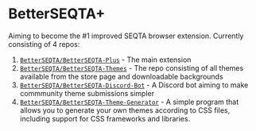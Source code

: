 # BetterSEQTA+

Aiming to become the #1 improved SEQTA browser extension. Currently consisting of 4 repos:

1. [`BetterSEQTA/BetterSEQTA-Plus`](https://github.com/BetterSEQTA/BetterSEQTA-Plus) - The main extension
2. [`BetterSEQTA/BetterSEQTA-Themes`](https://github.com/BetterSEQTA/BetterSEQTA-Themes) - The repo consisting of all themes available from the store page and downloadable backgrounds
3. [`BetterSEQTA/BetterSEQTA-Discord-Bot`](https://github.com/BetterSEQTA/BetterSEQTA-Discord-Bot) - A Discord bot aiming to make commmunity theme submissions simpler
4. [`BetterSEQTA/BetterSEQTA-Theme-Generator`](https://github.com/BetterSEQTA/BetterSEQTA-Theme-Generator) - A simple program that allows you to generate your own themes according to CSS files, including support for CSS frameworks and libraries.
